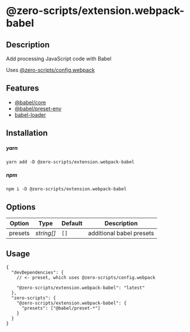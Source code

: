 # @zero-scripts/extension.webpack-babel

## Description

Add processing JavaScript code with Babel

Uses [@zero-scripts/config.webpack](../config.webpack)

## Features

- [@babel/core](https://babeljs.io/docs/en/next/babel-core.html)
- [@babel/preset-env](https://babeljs.io/docs/en/next/babel-preset-env.html)
- [babel-loader](https://github.com/babel/babel-loader)

## Installation

##### yarn

```
yarn add -D @zero-scripts/extension.webpack-babel
```

##### npm

```
npm i -D @zero-scripts/extension.webpack-babel
```

## Options

| Option  | Type       | Default | Description |
| ------- | ---------- | ------- | ----------- |
| presets | _string[]_ | `[]` | additional babel presets |

## Usage

```
{
  "devDependencies": {
    // <- preset, which uses @zero-scripts/config.webpack

    "@zero-scripts/extension.webpack-babel": "latest"
  },
  "zero-scripts": {
    "@zero-scripts/extension.webpack-babel": {
      "presets": ["@babel/preset-*"]
    }
  }
}
```
